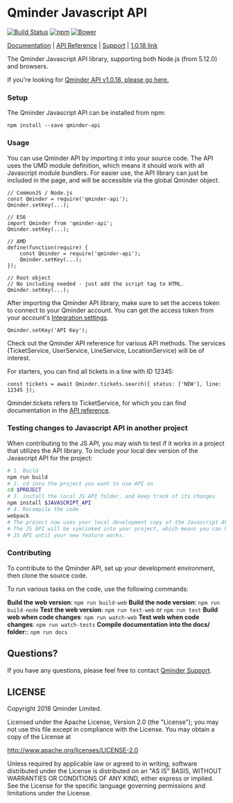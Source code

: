 # Qminder Javascript API
[![Build Status](https://travis-ci.org/Qminder/javascript-api.svg?branch=master)](https://travis-ci.org/Qminder/javascript-api)
[![npm](https://img.shields.io/npm/v/qminder-api.svg)](https://www.npmjs.com/package/qminder-api)
[![Bower](https://img.shields.io/bower/v/qminder-api.svg)](http://bower.io/search/?q=qminder-api)

[Documentation][doc] | [API Reference][api] | [Support][support] | [1.0.18 link][old-api]

The Qminder Javascript API library, supporting both Node.js (from 5.12.0) and browsers.

If you're looking for [Qminder API v1.0.18, please go here.][old-api]

### Setup

The Qminder Javascript API can be installed from npm:

    npm install --save qminder-api

### Usage

You can use Qminder API by importing it into your source code. The API uses the UMD module 
definition, which means it should work with all Javascript module bundlers. For easier use, the 
API library can just be included in the page, and will be accessible via the global Qminder object.

    // CommonJS / Node.js
    const Qminder = require('qminder-api');
    Qminder.setKey(...);

    // ES6
    import Qminder from 'qminder-api';
    Qminder.setKey(...);

    // AMD
    define(function(require) {
        const Qminder = require('qminder-api');
        Qminder.setKey(...);
    });
    
    // Root object
    // No including needed - just add the script tag to HTML.
    Qminder.setKey(...);

After importing the Qminder API library, make sure to set the access token to connect to your 
Qminder account. You can get the access token from your account's 
[Integration settings][integration].

    Qminder.setKey('API Key');

Check out the Qminder API reference for various API methods. The services (TicketService, 
UserService, LineService, LocationService) will be of interest.

For starters, you can find all tickets in a line with ID 12345:

    const tickets = await Qminder.tickets.search({ status: ['NEW'], line: 12345 });

Qminder.tickets refers to TicketService, for which you can find documentation in the 
[API reference][api].

### Testing changes to Javascript API in another project

When contributing to the JS API, you may wish to test if it works in a project that utilizes the API
library. To include your local dev version of the Javascript API for the project:

```bash
# 1. Build
npm run build
# 2. cd into the project you want to use API on
cd $PROJECT
# 3. install the local JS API folder, and keep track of its changes
npm install $JAVASCRIPT_API
# 4. Recompile the code
webpack
# The project now uses your local development copy of the Javascript API.
# The JS API will be symlinked into your project, which means you can keep changing the
# JS API until your new feature works.
```

### Contributing

To contribute to the Qminder API, set up your development environment, then clone the source code.

To run various tasks on the code, use the following commands:

**Build the web version**: `npm run build-web`
**Build the node version**: `npm run build-node`
**Test the web version**: `npm run test-web` or `npm run test`
**Build web when code changes**: `npm run watch-web`
**Test web when code changes**: `npm run watch-tests`
**Compile documentation into the docs/ folder:**: `npm run docs`

## Questions?

If you have any questions, please feel free to contact
[Qminder Support][support].

## LICENSE

Copyright 2018 Qminder Limited.

Licensed under the Apache License, Version 2.0 (the "License");
you may not use this file except in compliance with the License.
You may obtain a copy of the License at

<http://www.apache.org/licenses/LICENSE-2.0>

Unless required by applicable law or agreed to in writing, software
distributed under the License is distributed on an "AS IS" BASIS,
WITHOUT WARRANTIES OR CONDITIONS OF ANY KIND, either express or implied.
See the License for the specific language governing permissions and
limitations under the License.

[doc]: https://api.qminder.com/
[api]: https://qminder.github.io/javascript-api/
[support]: mailto:support@qminder.com
[old-api]: https://github.com/Qminder/javascript-api/tree/v1.0.18
[integration]: https://dashboard.qminder.com/integration/
